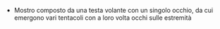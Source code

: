 - Mostro composto da una testa volante con un singolo occhio, da cui emergono vari tentacoli con a loro volta occhi sulle estremità